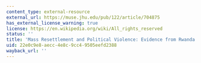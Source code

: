 ```yaml
---
content_type: external-resource
external_url: https://muse.jhu.edu/pub/122/article/704875
has_external_license_warning: true
license: https://en.wikipedia.org/wiki/All_rights_reserved
status: ''
title: 'Mass Resettlement and Political Violence: Evidence from Rwanda'
uid: 22e0c9e8-aecc-4e8c-9cc4-9505eefd2388
wayback_url: ''
---
```

